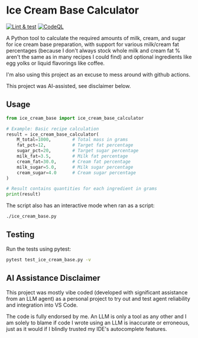 # Ice Cream Base Calculator

<!-- badges: start -->
[![Lint & test](https://github.com/bethouxa/ice-cream-base-calc/actions/workflows/python-package.yml/badge.svg)](https://github.com/bethouxa/ice-cream-base-calc/actions/workflows/python-package.yml)
[![CodeQL](https://github.com/bethouxa/ice-cream-base-calc/actions/workflows/github-code-scanning/codeql/badge.svg)](https://github.com/bethouxa/ice-cream-base-calc/actions/workflows/github-code-scanning/codeql)
<!-- badges: end -->

A Python tool to calculate the required amounts of milk, cream, and sugar for ice cream base preparation, with support for various milk/cream fat percentages (because I don't always stock whole milk and cream fat % aren't the same as in many recipes I could find) and optional ingredients like egg yolks or liquid flavorings like coffee.

I'm also using this project as an excuse to mess around with github actions.

This project was AI-assisted, see disclaimer below.

## Usage

```python
from ice_cream_base import ice_cream_base_calculator

# Example: Basic recipe calculation
result = ice_cream_base_calculator(
    M_total=1000,        # Total mass in grams
    fat_pct=12,          # Target fat percentage
    sugar_pct=20,        # Target sugar percentage
    milk_fat=3.5,        # Milk fat percentage
    cream_fat=30.0,      # Cream fat percentage
    milk_sugar=5.0,      # Milk sugar percentage
    cream_sugar=4.0      # Cream sugar percentage
)

# Result contains quantities for each ingredient in grams
print(result)
```

The script also has an interactive mode when ran as a script:

```bash
./ice_cream_base.py
```

## Testing

Run the tests using pytest:

```bash
pytest test_ice_cream_base.py -v
```

## AI Assistance Disclaimer

This project was mostly vibe coded (developed with significant assistance from an LLM agent) as a personal project to try out and test agent reliability and integration into VS Code.

The code is fully endorsed by me. An LLM is only a tool as any other and I am solely to blame if code I wrote using an LLM is inaccurate or erroneous, just as it would if I blindly trusted my IDE's autocomplete features.
